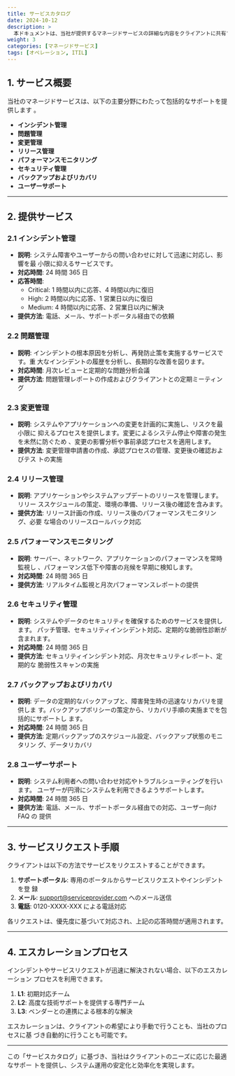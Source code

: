 ```yaml
---
title: サービスカタログ
date: 2024-10-12
description: >
  本ドキュメントは、当社が提供するマネージドサービスの詳細な内容をクライアントに共有するためのサービスカタログです。本カタログは、提供されるすべてのサービス項目とその詳細な説明を記載しています。
weight: 3
categories: [マネージドサービス]
tags: [オペレーション, ITIL]
---
```


## 1. サービス概要

当社のマネージドサービスは、以下の主要分野にわたって包括的なサポートを提供します
。

- **インシデント管理**
- **問題管理**
- **変更管理**
- **リリース管理**
- **パフォーマンスモニタリング**
- **セキュリティ管理**
- **バックアップおよびリカバリ**
- **ユーザーサポート**

---

## 2. 提供サービス

### 2.1 インシデント管理

- **説明**: システム障害やユーザーからの問い合わせに対して迅速に対応し、影響を最
  小限に抑えるサービスです。
- **対応時間**: 24 時間 365 日
- **応答時間**:
  - Critical: 1 時間以内に応答、4 時間以内に復旧
  - High: 2 時間以内に応答、1 営業日以内に復旧
  - Medium: 4 時間以内に応答、2 営業日以内に解決
- **提供方法**: 電話、メール、サポートポータル経由での依頼

### 2.2 問題管理

- **説明**: インシデントの根本原因を分析し、再発防止策を実施するサービスです。重
  大なインシデントの履歴を分析し、長期的な改善を図ります。
- **対応時間**: 月次レビューと定期的な問題分析会議
- **提供方法**: 問題管理レポートの作成およびクライアントとの定期ミーティング

### 2.3 変更管理

- **説明**: システムやアプリケーションへの変更を計画的に実施し、リスクを最小限に
  抑えるプロセスを提供します。変更によるシステム停止や障害の発生を未然に防ぐため
  、変更の影響分析や事前承認プロセスを適用します。
- **提供方法**: 変更管理申請書の作成、承認プロセスの管理、変更後の確認およびテス
  トの実施

### 2.4 リリース管理

- **説明**: アプリケーションやシステムアップデートのリリースを管理します。リリー
  ススケジュールの策定、環境の準備、リリース後の確認を含みます。
- **提供方法**: リリース計画の作成、リリース後のパフォーマンスモニタリング、必要
  な場合のリリースロールバック対応

### 2.5 パフォーマンスモニタリング

- **説明**: サーバー、ネットワーク、アプリケーションのパフォーマンスを常時監視し
  、パフォーマンス低下や障害の兆候を早期に検知します。
- **対応時間**: 24 時間 365 日
- **提供方法**: リアルタイム監視と月次パフォーマンスレポートの提供

### 2.6 セキュリティ管理

- **説明**: システムやデータのセキュリティを確保するためのサービスを提供します。
  パッチ管理、セキュリティインシデント対応、定期的な脆弱性診断が含まれます。
- **対応時間**: 24 時間 365 日
- **提供方法**: セキュリティインシデント対応、月次セキュリティレポート、定期的な
  脆弱性スキャンの実施

### 2.7 バックアップおよびリカバリ

- **説明**: データの定期的なバックアップと、障害発生時の迅速なリカバリを提供しま
  す。バックアップポリシーの策定から、リカバリ手順の実施までを包括的にサポートし
  ます。
- **対応時間**: 24 時間 365 日
- **提供方法**: 定期バックアップのスケジュール設定、バックアップ状態のモニタリン
  グ、データリカバリ

### 2.8 ユーザーサポート

- **説明**: システム利用者への問い合わせ対応やトラブルシューティングを行います。
  ユーザーが円滑にシステムを利用できるようサポートします。
- **対応時間**: 24 時間 365 日
- **提供方法**: 電話、メール、サポートポータル経由での対応、ユーザー向け FAQ の
  提供

---

## 3. サービスリクエスト手順

クライアントは以下の方法でサービスをリクエストすることができます。

1. **サポートポータル**: 専用のポータルからサービスリクエストやインシデントを登
   録
2. **メール**: support@serviceprovider.com へのメール送信
3. **電話**: 0120-XXXX-XXX による電話対応

各リクエストは、優先度に基づいて対応され、上記の応答時間が適用されます。

---

## 4. エスカレーションプロセス

インシデントやサービスリクエストが迅速に解決されない場合、以下のエスカレーション
プロセスを利用できます。

1. **L1**: 初期対応チーム
2. **L2**: 高度な技術サポートを提供する専門チーム
3. **L3**: ベンダーとの連携による根本的な解決

エスカレーションは、クライアントの希望により手動で行うことも、当社のプロセスに基
づき自動的に行うことも可能です。

---

この「サービスカタログ」に基づき、当社はクライアントのニーズに応じた最適なサポー
トを提供し、システム運用の安定化と効率化を実現します。
